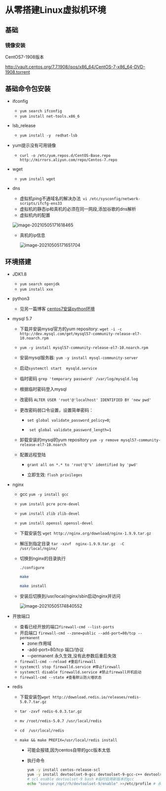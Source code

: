 # 从零搭建Linux虚拟机环境

## 基础

### 镜像安装

CentOS7-1908版本

http://vault.centos.org/7.7.1908/isos/x86_64/CentOS-7-x86_64-DVD-1908.torrent

## 基础命令包安装

- ifconfig
  - `yum search ifconfig`
  - `yum install net-tools.x86_6`

- lsb_release

  - `yum install -y  redhat-lsb`

- yum提示没有可用镜像
  - `curl -o /etc/yum.repos.d/CentOS-Base.repo http://mirrors.aliyun.com/repo/Centos-7.repo`

- wget

  - `yum install wget`

- dns

  - 虚拟机ping不通域名的解决办法` vi /etc/sysconfig/network-scripts/ifcfg-ens33`
  - 虚拟机的静态ip和真机的必须在同一网段,添加谷歌的dns解析
  - 虚拟机内的配置

  ![image-20210505171618465](http://image.storyxc.com/image-20210505171618465.png)

  - 真机的ip信息

    ![image-20210505171651704](http://image.storyxc.com/image-20210505171651704.png)

## 环境搭建

- JDK1.8
  - `yum search openjdk`
  - `yum install xxx`
- python3
  - 见另一篇博客 [centos7安装python环境](https://blog.storyxc.com/actions/Centos7%E5%AE%89%E8%A3%85Python3%E7%8E%AF%E5%A2%83.html)

- mysql 5.7

  - 下载并安装mysql官方的yum repository: `wget -i -c http://dev.mysql.com/get/mysql57-community-release-el7-10.noarch.rpm`

  - `yum -y install mysql57-community-release-el7-10.noarch.rpm`

  - 安装mysql服务器: `yum -y install mysql-community-server`

  - 启动`systemctl start  mysqld.service`

  - 临时密码 `grep 'temporary password' /var/log/mysqld.log`

  - 根据临时密码登入mysql

  - 改密码 `ALTER USER 'root'@'localhost' IDENTIFIED BY 'new pwd'`

  - 更改密码弱口令设置，设置简单密码：

    -  `set global validate_password_policy=0`;

    - ` set global validate_password_length=1`

  - 卸载安装的mysql的yum repository `yum -y remove mysql57-community-release-el7-10.noarch`

  - 配置远程登陆

    - `grant all on *.* to 'root'@'%' identified by 'pwd'`

    - 立即生效: `flush privileges`

  

  

- nginx

  - gcc `yum -y install gcc`

  - `yum install pcre pcre-devel`
  - `yum install zlib zlib-devel`

  - `yum install openssl openssl-devel`

  - 下载安装包 `wget http://nginx.org/download/nginx-1.9.9.tar.gz  `

  - 解压到指定目录 `tar -xzvf  nginx-1.9.9.tar.gz  -C /usr/local/nginx/`

  - 切换到nginx的目录执行

    ```bash
    ./configure
     
    make
     
    make install
    ```

  - 安装后切换到/usr/local/nginx/sbin启动nginx并访问

    ![image-20210505174840552](http://image.storyxc.com/image-20210505174840552.png)

- 开放端口
  - 查看已经开放的端口`firewall-cmd --list-ports`
  - 开启端口 `firewall-cmd --zone=public --add-port=80/tcp --permanent`
    - zone:作用域
    - -add-port=80/tcp 端口/协议
    - --permanent 永久生效,没有此参数后重启失效
  - `firewall-cmd --reload #重启firewall`
  - `systemctl stop firewalld.service #停止firewall`
  - `systemctl disable firewalld.service #禁止firewall开机启动`
  - `firewall-cmd --state #查看默认防火墙状态`



- redis

  - 下载安装包`wget http://download.redis.io/releases/redis-5.0.7.tar.gz`

  - `tar -zxvf redis-6.0.3.tar.gz`

  - `mv /root/redis-5.0.7 /usr/local/redis`

  - `cd  /usr/local/redis`

  - `make && make PREFIX=/usr/local/redis install`

    - 可能会报错,因为centos自带的gcc版本太低

    - 执行命令
  
      ```bash
      yum -y install centos-release-scl
      yum -y install devtoolset-9-gcc devtoolset-9-gcc-c++ devtoolset-9-binutils 
      # scl enable devtoolset-9 bash #临时启用新版本的gcc
      echo "source /opt/rh/devtoolset-9/enable" >>/etc/profile # 永久启用新版gcc
      ```
  
      

